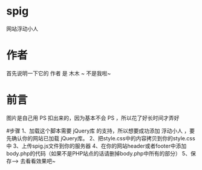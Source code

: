 # spig
网站浮动小人
# 作者
首先说明一下它的 作者 是 木木 ~ 不是我啦~

# 前言
图片是自己用 PS 扣出来的，因为基本不会 PS ，所以花了好长时间才弄好

#步骤
1、加载这个脚本需要 jQuery库 的支持，所以想要成功添加 浮动小人 ，要先确认你的网站已加载 jQuery库。
2、把style.css中的内容拷贝到你的style.css中
3、上传spig.js文件到你的服务器
4、在你的网站header或者footer中添加body.php的代码（如果不是PHP站点的话请删掉body.php中所有的<?php ?>部分）
5、保存--> 去看看效果吧~

